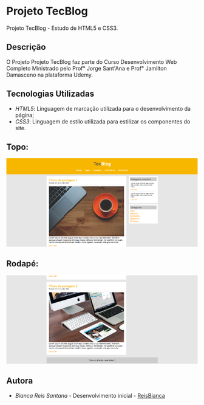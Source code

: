 # Projeto TecBlog
Projeto TecBlog - Estudo de HTML5 e CSS3.

## Descrição
O Projeto Projeto TecBlog faz parte do Curso Desenvolvimento Web Completo Ministrado pelo Prof° Jorge Sant'Ana e Prof° Jamilton Damasceno na plataforma Udemy.

## Tecnologias Utilizadas
- *HTML5*: Linguagem de marcação utilizada para o desenvolvimento da página;
- *CSS3*: Linguagem de estilo utilizada para estilizar os componentes do site.

## Topo: 
<img src="imagens/home-tec-blog.png">

## Rodapé: 
<img src="imagens/home-tec-blogII.png">

## Autora
- *Bianca Reis Santana* - Desenvolvimento inicial - [ReisBianca]( https://github.com/ReisBianca)
